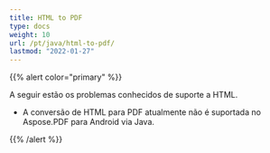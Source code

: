 ```yaml
---
title: HTML to PDF
type: docs
weight: 10
url: /pt/java/html-to-pdf/
lastmod: "2022-01-27"
---
```


{{% alert color="primary" %}}

A seguir estão os problemas conhecidos de suporte a HTML.

- A conversão de HTML para PDF atualmente não é suportada no Aspose.PDF para Android via Java.

{{% /alert %}}